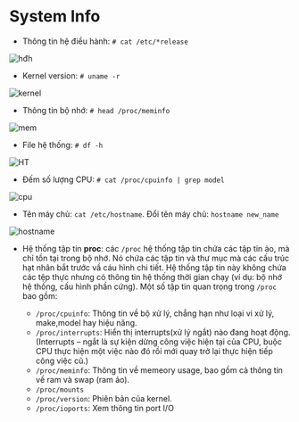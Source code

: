 # System Info
- Thông tin hệ điều hành: `# cat /etc/*release`

![hđh](https://f5-zpcloud.zdn.vn/7247237234733165834/bb177a0fccae07f05ebf.jpg)

- Kernel version: `# uname -r`

![kernel](https://f5-zpcloud.zdn.vn/2519204668138834955/70826654d5f51eab47e4.jpg)

- Thông tin bộ nhớ: `# head /proc/meminfo`

![mem](https://f4-zpcloud.zdn.vn/274703644576068334/67d7f6245b8590dbc994.jpg)

- File hệ thống: `# df -h`

![HT](https://f4-zpcloud.zdn.vn/2406618662968936198/0fc4a28e052fce71973e.jpg)

- Đếm số lượng CPU: `# cat /proc/cpuinfo | grep model`

![cpu](https://f4-zpcloud.zdn.vn/6623152924029058884/74a3adf90c58c7069e49.jpg)

- Tên máy chủ: `cat /etc/hostname`. Đổi tên máy chủ: `hostname new_name`

![hostname](https://f4-zpcloud.zdn.vn/8240657023440047752/25166505e7a92cf775b8.jpg)

- Hệ thống tập tin **proc**: các `/proc`
hệ thống tập tin chứa các tập tin ảo, mà chỉ tồn tại trong bộ nhớ. Nó chứa các tập tin và thư mục mà các cấu trúc hạt nhân bắt trước vầ cáu hình chi tiết. Hệ thống tập tin này không chứa các tệp thực nhưng có thông tin hệ thống thời gian chạy (ví dụ: bộ nhớ hệ thống, cấu hình phần cứng). Một số tập tin quan trọng trong `/proc` bao gồm:

  - `/proc/cpuinfo`: Thông tin về bộ xử lý, chẳng hạn như loại vi xử lý, make,model hay hiệu năng.
  - `/proc/interrupts`: Hiển thị interrupts(xử lý ngắt) nào đang hoạt động.(Interrupts – ngắt là sự kiện dừng công việc hiện tại của CPU, buộc CPU thực hiện một việc nào đó rồi mới quay trở lại thực hiện tiếp công việc cũ.)
  - `/proc/meminfo`: Thông tin về memeory usage, bao gồm cả thông tin về ram và swap (ram ảo).
  - `/proc/mounts`
  - `/proc/version`: Phiên bản của kernel.
  - `/proc/ioports`: Xem thông tin port I/O
